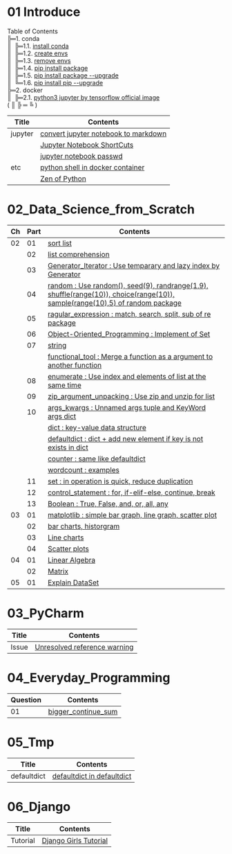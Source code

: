 # 01 Introduce
Table of Contents  
╠═1. conda  
║&ensp;╠═1.1. [install conda](01_Install_and_Use_python/01_conda/01_Install_anaconda.md)  
║&ensp;╠═1.2. [create envs](01_Install_and_Use_python/01_conda/02_conda_create_envs.md)  
║&ensp;╠═1.3. [remove envs](01_Install_and_Use_python/01_conda/03_conda_remove_envs.md)  
║&ensp;╠═1.4. [pip install package](01_Install_and_Use_python/01_conda/04_pip_install_package.md)  
║&ensp;╠═1.5. [pip install package --upgrade](01_Install_and_Use_python/01_conda/05_pip_install_package_upgrade.md)  
║&ensp;╚═1.6. [pip install pip --upgrade](01_Install_and_Use_python/01_conda/06_pip_upgrade.md)  
╠═2. docker  
║&ensp;╠═2.1. [python3 jupyter by tensorflow official image](01_Install_and_Use_python/02_docker/tensorflow_image.md)  
( ║ ╠ ═ ╚ )  

| Title   | Contents                                                                                                                |
|---------|-------------------------------------------------------------------------------------------------------------------------|
| jupyter | [convert jupyter notebook to markdown](01_Install_and_Use_python/02_jupyter/03_convert_jupyter_notebook_to_markdown.md) |
|         | [Jupyter Notebook ShortCuts](01_Install_and_Use_python/02_jupyter/04_Jupyter_notebook_shortcuts.md)                     |
|         | [jupyter notebook passwd](01_Install_and_Use_python/02_jupyter/05_jupyter_notebook_passwd.md)                           |
| etc     | [python shell in docker container](01_Install_and_Use_python/03_etc/03_python_shell_on_docker.md)                       |
|         | [Zen of Python](01_Install_and_Use_python/03_etc/02_Zen_of_Python_English_Korean.md)                                    |

# 02_Data_Science_from_Scratch
| Ch | Part | Contents                                                                                                                                                                                      |
|----|------|-----------------------------------------------------------------------------------------------------------------------------------------------------------------------------------------------|
| 02 | 01   | [sort list](02_Data_Science_from_Scratch/02_Ch/02.02.01_sort.md)                                                                                                                              |
|    | 02   | [list comprehension](02_Data_Science_from_Scratch/02_Ch/02.02.02_list_comprehension.md)                                                                                                       |
|    | 03   | [Generator_Iterator : Use temparary and lazy index by Generator](02_Data_Science_from_Scratch/02_Ch/02.02.03_Generator_Iterator.md)                                                           |
|    | 04   | [random : Use random(), seed(9), randrange(1,9), shuffle(range(10)), choice(range(10)), sample(range(10),5) of random package](02_Data_Science_from_Scratch/02_Ch/02.02.04_random_numbers.md) |
|    | 05   | [ragular_expression : match, search, split, sub of re package](02_Data_Science_from_Scratch/02_Ch/02.02.05_regular_expression.md)                                                             |
|    | 06   | [Object-Oriented_Programming : Implement of Set](02_Data_Science_from_Scratch/02_Ch/02.02.06_object-oriented_programming.md)                                                                  |
|    | 07   | [string](02_Data_Science_from_Scratch/02_Ch/02.01.07_string.md)                                                                                                                               |
|    |      | [functional_tool : Merge a function as a argument to another function](02_Data_Science_from_Scratch/02_Ch/02.02.07_functional_tool.md)                                                        |
|    | 08   | [enumerate : Use index and elements of list at the same time](02_Data_Science_from_Scratch/02_Ch/02.02.08_enumerate.md)                                                                       |
|    | 09   | [zip_argument_unpacking : Use zip and unzip for list](02_Data_Science_from_Scratch/02_Ch/02.02.09_zip_argument_unpacking.ipynb)                                                               |
|    | 10   | [args_kwargs : Unnamed args tuple and KeyWord args dict](02_Data_Science_from_Scratch/02_Ch/02.02.10_args_kwargs.ipynb)                                                                       |
|    |      | [dict : key-value data structure](02_Data_Science_from_Scratch/02_Ch/02.01.10_dict.md)                                                                                                        |
|    |      | [defaultdict : dict + add new element if key is not exists in dict](02_Data_Science_from_Scratch/02_Ch/02.01.10_defaultdict.md)                                                               |
|    |      | [counter : same like defaultdict](02_Data_Science_from_Scratch/02_Ch/02.01.10_Counter.md)                                                                                                     |
|    |      | [wordcount : examples](02_Data_Science_from_Scratch/02_Ch/02.01.10_wordcount_examples.md)                                                                                                     |
|    | 11   | [set : in operation is quick, reduce duplication](02_Data_Science_from_Scratch/02_Ch/02.01.11_set.md)                                                                                         |
|    | 12   | [control_statement : for, if-elif-else, continue, break](02_Data_Science_from_Scratch/02_Ch/02.01.12_control_statement.md)                                                                    |
|    | 13   | [Boolean : True, False, and, or, all, any](02_Data_Science_from_Scratch/02_Ch/02.01.13_Boolean.md)                                                                                            |
| 03 | 01   | [matplotlib : simple bar graph, line graph, scatter plot](02_Data_Science_from_Scratch/03_Ch/03.01_matplotlib.ipynb)                                                                          |
|    | 02   | [bar charts, historgram](02_Data_Science_from_Scratch/03_Ch/03.02_bar_charts.ipynb)                                                                                                           |
|    | 03   | [Line charts](02_Data_Science_from_Scratch/03_Ch/03.03_line_charts.ipynb)                                                                                                                     |
|    | 04   | [Scatter plots](02_Data_Science_from_Scratch/03_Ch/03.04_scatter_plots.ipynb)                                                                                                                 |
| 04 | 01   | [Linear Algebra](02_Data_Science_from_Scratch/04_Ch/04.01_Linear_Algebra.ipynb)                                                                                                               |
|    | 02   | [Matrix](02_Data_Science_from_Scratch/04_Ch/04.02_Matrix.ipynb)                                                                                                                               |
| 05 | 01   | [Explain DataSet](02_Data_Science_from_Scratch/05_Ch/05.01_Explain_DataSet.ipynb)                                                                                                             |

# 03_PyCharm
| Title | Contents                                                                      |
|-------|-------------------------------------------------------------------------------|
| Issue | [Unresolved reference warning](03_PyCharm/01_unresolved_reference_warning.md) |

# 04_Everyday_Programming
| Question | Contents                                                                   |
|----------|----------------------------------------------------------------------------|
| 01       | [bigger_continue_sum](04_Everyday_Programming/01_Q/bigger_continue_sum.py) |

# 05_Tmp
| Title       | Contents                                                            |
|-------------|---------------------------------------------------------------------|
| defaultdict | [defaultdict in defaultdict](05_Tmp/01_dictionary_in_dictionary.py) |

# 06_Django
| Title    | Contents                                                                      |
|----------|-------------------------------------------------------------------------------|
| Tutorial | [Django Girls Tutorial](06_Django/01_Django_Girls_Tutorial/memo.md)           |


